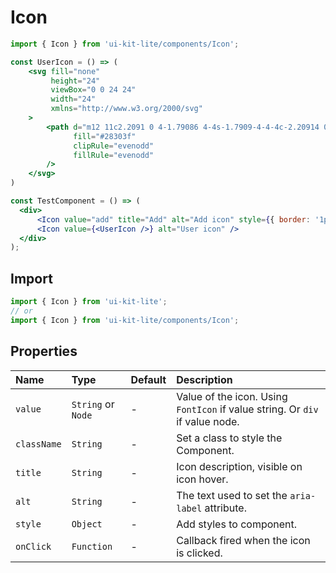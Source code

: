 ﻿# Icon

<!-- example -->
```jsx
import { Icon } from 'ui-kit-lite/components/Icon';

const UserIcon = () => (
    <svg fill="none"
         height="24"
         viewBox="0 0 24 24"
         width="24"
         xmlns="http://www.w3.org/2000/svg"
    >
        <path d="m12 11c2.2091 0 4-1.79086 4-4s-1.7909-4-4-4c-2.20914 0-4 1.79086-4 4s1.79086 4 4 4zm0 10c3.866 0 7-1.7909 7-4s-3.134-4-7-4c-3.86599 0-7 1.7909-7 4s3.13401 4 7 4z"
              fill="#28303f"
              clipRule="evenodd"
              fillRule="evenodd"
        />
    </svg>
)

const TestComponent = () => (
  <div>
      <Icon value="add" title="Add" alt="Add icon" style={{ border: '1px solid red' }} />
      <Icon value={<UserIcon />} alt="User icon" />
  </div>
);
```

## Import
```jsx
import { Icon } from 'ui-kit-lite';
// or
import { Icon } from 'ui-kit-lite/components/Icon';
```

## Properties

| Name        | Type               | Default | Description                                                                  |
|:------------|:-------------------|:--------|:-----------------------------------------------------------------------------|
| `value`     | `String` or `Node` | -       | Value of the icon. Using `FontIcon` if value string. Or `div` if value node. |
| `className` | `String`           | -       | Set a class to style the Component.                                          |
| `title`     | `String`           | -       | Icon description, visible on icon hover.                                     |
| `alt`       | `String`           | -       | The text used to set the `aria-label` attribute.                             |
| `style`     | `Object`           | -       | Add styles to component.                                                     |
| `onClick`   | `Function`         | -       | Callback fired when the icon is clicked.                                     |